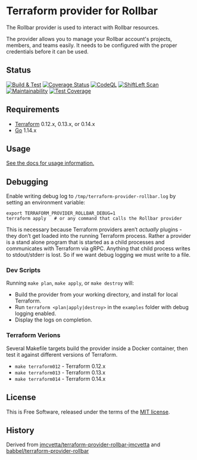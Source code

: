 Terraform provider for Rollbar
==============================

The Rollbar provider is used to interact with Rollbar resources.

The provider allows you to manage your Rollbar account's projects, members, and
teams easily. It needs to be configured with the proper credentials before it
can be used.



Status
------

[![Build & Test](https://github.com/rollbar/terraform-provider-rollbar/workflows/Build%20&%20Test/badge.svg)](https://github.com/rollbar/terraform-provider-rollbar/actions)
[![Coverage Status](https://coveralls.io/repos/github/rollbar/terraform-provider-rollbar/badge.svg)](https://coveralls.io/github/rollbar/terraform-provider-rollbar)
[![CodeQL](https://github.com/rollbar/terraform-provider-rollbar/workflows/CodeQL/badge.svg)](https://github.com/rollbar/terraform-provider-rollbar/actions?query=workflow%3ACodeQL)
[![ShiftLeft Scan](https://github.com/rollbar/terraform-provider-rollbar/workflows/ShiftLeft%20Scan/badge.svg)](https://github.com/rollbar/terraform-provider-rollbar/actions?query=workflow%3A%22ShiftLeft+Scan%22)
[![Maintainability](https://api.codeclimate.com/v1/badges/c5097d1a11f6f2310089/maintainability)](https://codeclimate.com/github/rollbar/terraform-provider-rollbar/maintainability)
[![Test Coverage](https://api.codeclimate.com/v1/badges/c5097d1a11f6f2310089/test_coverage)](https://codeclimate.com/github/rollbar/terraform-provider-rollbar/test_coverage)



Requirements
------------

- [Terraform](https://www.terraform.io/downloads.html) 0.12.x, 0.13.x, or
  0.14.x
- [Go](https://golang.org/doc/install) 1.14.x


Usage
-----

[See the docs for usage information.](docs/README.md)


Debugging
---------

Enable writing debug log to `/tmp/terraform-provider-rollbar.log` by setting an
environment variable:

```
export TERRAFORM_PROVIDER_ROLLBAR_DEBUG=1
terraform apply   # or any command that calls the Rollbar provider
```

This is necessary because Terraform providers aren’t _actually_ plugins - they
don’t get loaded into the running Terraform process.  Rather a provider is a
stand alone program that is started as a child processes and communicates with
Terraform via gRPC.  Anything that child process writes to stdout/stderr is
lost.  So if we want debug logging we must write to a file.


### Dev Scripts

Running `make plan`, `make apply`, or `make destroy` will:
* Build the provider from your working directory, and install for local
  Terraform.
* Run `terraform <plan|apply|destroy>` in the `examples` folder with debug
  logging enabled.
* Display the logs on completion.


### Terraform Verions

Several Makefile targets build the provider inside a Docker container, then
test it against different versions of Terraform.

* `make terraform012` - Terraform 0.12.x
* `make terraform013` - Terraform 0.13.x
* `make terraform014` - Terraform 0.14.x


License
-------

This is Free Software, released under the terms of the [MIT license](LICENSE).


History
-------

Derived from
[jmcvetta/terraform-provider-rollbar-jmcvetta](https://github.com/jmcvetta/terraform-provider-rollbar-jmcvetta)
and
[babbel/terraform-provider-rollbar](https://github.com/babbel/terraform-provider-rollbar)
